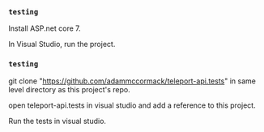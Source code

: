 ### `testing`

Install ASP.net core 7.

In Visual Studio, run the project.

### `testing`

git clone "https://github.com/adammccormack/teleport-api.tests" in same level directory as this project's repo.

open teleport-api.tests in visual studio and add a reference to this project.

Run the tests in visual studio.
